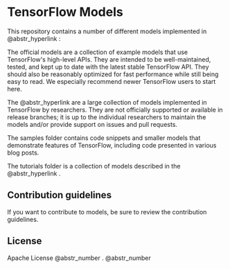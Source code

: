# TensorFlow Models

This repository contains a number of different models implemented in @abstr_hyperlink :

The official models are a collection of example models that use TensorFlow's high-level APIs. They are intended to be well-maintained, tested, and kept up to date with the latest stable TensorFlow API. They should also be reasonably optimized for fast performance while still being easy to read. We especially recommend newer TensorFlow users to start here.

The @abstr_hyperlink are a large collection of models implemented in TensorFlow by researchers. They are not officially supported or available in release branches; it is up to the individual researchers to maintain the models and/or provide support on issues and pull requests.

The samples folder contains code snippets and smaller models that demonstrate features of TensorFlow, including code presented in various blog posts.

The tutorials folder is a collection of models described in the @abstr_hyperlink .

## Contribution guidelines

If you want to contribute to models, be sure to review the contribution guidelines.

## License

Apache License @abstr_number . @abstr_number 
